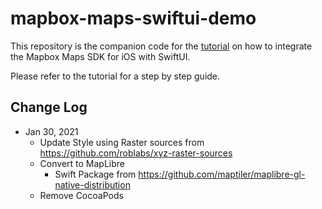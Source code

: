 # mapbox-maps-swiftui-demo

This repository is the companion code for the [tutorial](https://docs.mapbox.com/help/tutorials/ios-swiftui/) on how to integrate the Mapbox Maps SDK for iOS with SwiftUI.

Please refer to the tutorial for a step by step guide.

## Change Log

* Jan 30, 2021
  * Update Style using Raster sources from https://github.com/roblabs/xyz-raster-sources
  * Convert to MapLibre
     * Swift Package from https://github.com/maptiler/maplibre-gl-native-distribution
  * Remove CocoaPods
